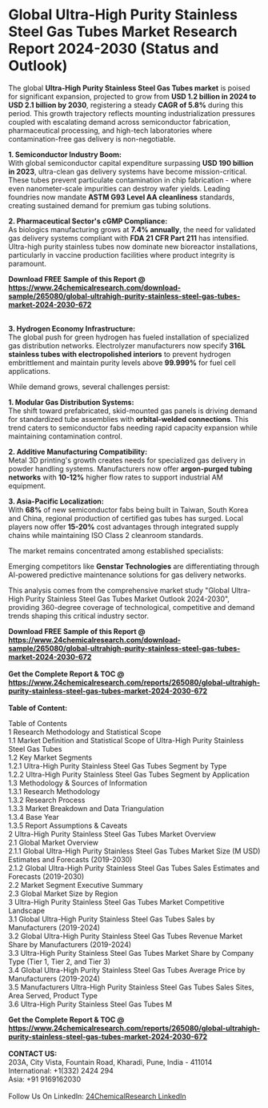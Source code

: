 <h1>Global Ultra-High Purity Stainless Steel Gas Tubes Market Research Report 2024-2030 (Status and Outlook)</h1><p>The global <strong>Ultra-High Purity Stainless Steel Gas Tubes market</strong> is poised for significant expansion, projected to grow from <strong>USD 1.2 billion in 2024 to USD 2.1 billion by 2030</strong>, registering a steady <strong>CAGR of 5.8%</strong> during this period. This growth trajectory reflects mounting industrialization pressures coupled with escalating demand across semiconductor fabrication, pharmaceutical processing, and high-tech laboratories where contamination-free gas delivery is non-negotiable.</p><p><strong>1. Semiconductor Industry Boom:<br></strong>With global semiconductor capital expenditure surpassing <strong>USD 190 billion in 2023</strong>, ultra-clean gas delivery systems have become mission-critical. These tubes prevent particulate contamination in chip fabrication - where even nanometer-scale impurities can destroy wafer yields. Leading foundries now mandate <strong>ASTM G93 Level AA cleanliness</strong> standards, creating sustained demand for premium gas tubing solutions.</p><p><strong>2. Pharmaceutical Sector's cGMP Compliance:<br></strong>As biologics manufacturing grows at <strong>7.4% annually</strong>, the need for validated gas delivery systems compliant with <strong>FDA 21 CFR Part 211</strong> has intensified. Ultra-high purity stainless tubes now dominate new bioreactor installations, particularly in vaccine production facilities where product integrity is paramount.</p><div><b>Download FREE Sample of this Report @ 
            <a href="https://www.24chemicalresearch.com/download-sample/265080/global-ultrahigh-purity-stainless-steel-gas-tubes-market-2024-2030-672">
            https://www.24chemicalresearch.com/download-sample/265080/global-ultrahigh-purity-stainless-steel-gas-tubes-market-2024-2030-672</a></b></div><br><p><strong>3. Hydrogen Economy Infrastructure:<br></strong>The global push for green hydrogen has fueled installation of specialized gas distribution networks. Electrolyzer manufacturers now specify <strong>316L stainless tubes with electropolished interiors</strong> to prevent hydrogen embrittlement and maintain purity levels above <strong>99.999%</strong> for fuel cell applications.</p><p>While demand grows, several challenges persist:</p><p><strong>1. Modular Gas Distribution Systems:<br></strong>The shift toward prefabricated, skid-mounted gas panels is driving demand for standardized tube assemblies with <strong>orbital-welded connections</strong>. This trend caters to semiconductor fabs needing rapid capacity expansion while maintaining contamination control.</p><p><strong>2. Additive Manufacturing Compatibility:<br></strong>Metal 3D printing's growth creates needs for specialized gas delivery in powder handling systems. Manufacturers now offer <strong>argon-purged tubing networks</strong> with <strong>10-12%</strong> higher flow rates to support industrial AM equipment.</p><p><strong>3. Asia-Pacific Localization:<br></strong>With <strong>68%</strong> of new semiconductor fabs being built in Taiwan, South Korea and China, regional production of certified gas tubes has surged. Local players now offer <strong>15-20%</strong> cost advantages through integrated supply chains while maintaining ISO Class 2 cleanroom standards.</p><p>The market remains concentrated among established specialists:</p><p>Emerging competitors like <strong>Genstar Technologies</strong> are differentiating through AI-powered predictive maintenance solutions for gas delivery networks.</p><p>This analysis comes from the comprehensive market study "Global Ultra-High Purity Stainless Steel Gas Tubes Market Outlook 2024-2030", providing 360-degree coverage of technological, competitive and demand trends shaping this critical industry sector.</p><div><b>Download FREE Sample of this Report @ 
            <a href="https://www.24chemicalresearch.com/download-sample/265080/global-ultrahigh-purity-stainless-steel-gas-tubes-market-2024-2030-672">
            https://www.24chemicalresearch.com/download-sample/265080/global-ultrahigh-purity-stainless-steel-gas-tubes-market-2024-2030-672</a></b></div><br><div><b>Get the Complete Report & TOC @ 
            <a href="https://www.24chemicalresearch.com/reports/265080/global-ultrahigh-purity-stainless-steel-gas-tubes-market-2024-2030-672">
            https://www.24chemicalresearch.com/reports/265080/global-ultrahigh-purity-stainless-steel-gas-tubes-market-2024-2030-672</a></b></div><br>
            <b>Table of Content:</b><p>Table of Contents<br />
1 Research Methodology and Statistical Scope<br />
1.1 Market Definition and Statistical Scope of Ultra-High Purity Stainless Steel Gas Tubes<br />
1.2 Key Market Segments<br />
1.2.1 Ultra-High Purity Stainless Steel Gas Tubes Segment by Type<br />
1.2.2 Ultra-High Purity Stainless Steel Gas Tubes Segment by Application<br />
1.3 Methodology & Sources of Information<br />
1.3.1 Research Methodology<br />
1.3.2 Research Process<br />
1.3.3 Market Breakdown and Data Triangulation<br />
1.3.4 Base Year<br />
1.3.5 Report Assumptions & Caveats<br />
2 Ultra-High Purity Stainless Steel Gas Tubes Market Overview<br />
2.1 Global Market Overview<br />
2.1.1 Global Ultra-High Purity Stainless Steel Gas Tubes Market Size (M USD) Estimates and Forecasts (2019-2030)<br />
2.1.2 Global Ultra-High Purity Stainless Steel Gas Tubes Sales Estimates and Forecasts (2019-2030)<br />
2.2 Market Segment Executive Summary<br />
2.3 Global Market Size by Region<br />
3 Ultra-High Purity Stainless Steel Gas Tubes Market Competitive Landscape<br />
3.1 Global Ultra-High Purity Stainless Steel Gas Tubes Sales by Manufacturers (2019-2024)<br />
3.2 Global Ultra-High Purity Stainless Steel Gas Tubes Revenue Market Share by Manufacturers (2019-2024)<br />
3.3 Ultra-High Purity Stainless Steel Gas Tubes Market Share by Company Type (Tier 1, Tier 2, and Tier 3)<br />
3.4 Global Ultra-High Purity Stainless Steel Gas Tubes Average Price by Manufacturers (2019-2024)<br />
3.5 Manufacturers Ultra-High Purity Stainless Steel Gas Tubes Sales Sites, Area Served, Product Type<br />
3.6 Ultra-High Purity Stainless Steel Gas Tubes M</p><div><b>Get the Complete Report & TOC @ 
            <a href="https://www.24chemicalresearch.com/reports/265080/global-ultrahigh-purity-stainless-steel-gas-tubes-market-2024-2030-672">
            https://www.24chemicalresearch.com/reports/265080/global-ultrahigh-purity-stainless-steel-gas-tubes-market-2024-2030-672</a></b></div><br><b>CONTACT US:</b><br>
            203A, City Vista, Fountain Road, Kharadi, Pune, India - 411014<br>
            International: +1(332) 2424 294<br>
            Asia: +91 9169162030 <br><br>
            Follow Us On LinkedIn: <a href="https://www.linkedin.com/company/24chemicalresearch/">24ChemicalResearch LinkedIn</a>
